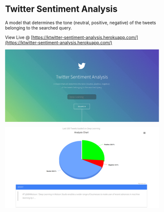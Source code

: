 # Twitter Sentiment Analysis

A model that determines the tone (neutral, positive, negative) of the tweets belonging to the searched query.

View Live @ [https://ktwitter-sentiment-analysis.herokuapp.com/](https://ktwitter-sentiment-analysis.herokuapp.com/)

[![](https://github.com/shivangbansal/Twitter-Sentiment-Analysis/blob/master/imgaes/twitter-sentiment-analysis1.png)](https://github.com/shivangbansal/Twitter-Sentiment-Analysis/blob/master/imgaes/twitter-sentiment-analysis1.png)

[![](https://github.com/shivangbansal/Twitter-Sentiment-Analysis/blob/master/imgaes/twitter-sentiment-analysis2.png)](https://github.com/shivangbansal/Twitter-Sentiment-Analysis/blob/master/imgaes/twitter-sentiment-analysis2.png)

